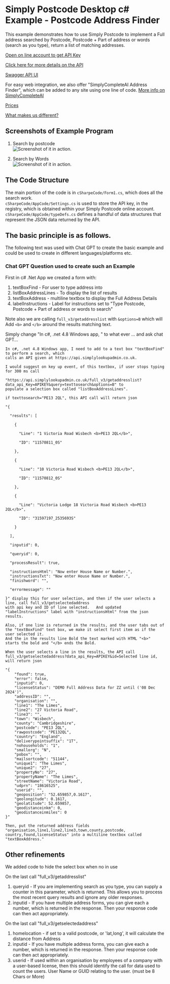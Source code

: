 # Simply Postcode Desktop c# Example - Postcode Address Finder
 
This example demonstrates how to use Simply Postcode to implement a Full address searched by
Postcode, Postcode + Part of address or words (search as you type), return a list of matching addresses.

[Open on line account to get API Key](https://www.simplylookupconsole.co.uk/wizards/OpenAccount.aspx?coid=30_30_30_______)

[Click here for more details on the API](https://www.simplypostcode.com/address-finder-open-api#getselectedaddress)

[Swagger API UI](https://api.simplylookupadmin.co.uk)

For easy web integration, we also offer "SimplyCompleteAI Address Finder", which can be added to any site using one line of code. [More info on SimplyCompleteAI](https://www.simplypostcode.com/address-finder-for-web-site)

[Prices](https://www.simplypostcode.com/pricing/price-list)

[What makes us different?](https://www.simplypostcode.com/royal-mail-paf-daily-data)

## Screenshots of Example Program
1. Search by postcode<br>
![Screenshot of it in action.](/images/screen1.png)

2. Search by Words<br>
![Screenshot of it in action.](/images/screen2.png)

## The Code Structure

The main portion of the code is in `cSharpeCode/Form1.cs`, which does all the search work.  
`cSharpeCode/AppCode/Settings.cs` is used to store the API key, in the registry, which is obtained within your Simply Postcode online account.
`cSharpeCode/AppCode/typeDefs.cs` defines a handful of data structures that represent the JSON data returned by the API.

## The basic principle is as follows.   

The following text was used with Chat GPT to create the basic example and could be used to create in different languages/platforms etc.

### Chat GPT Question used to create such an Example

First in c# .Net App we created a form with:
1. textBoxFind  - For user to type address into
2. listBoxAddressLines  - To display the list of results
3. textBoxAddress  - multiline textbox to display the Full Address Details
4. labelInstructions  - Label for instructions set to "Type Postcode, Postcode + Part of address or words to search"

Note also we are calling `full_v3/getaddresslist` with `&options=B` which will Add `<b>` and `</b>` around the results matching text.

Simply change "In c#, .net 4.8 Windows app, " to what ever ... and ask chat GPT...

```
In c#, .net 4.8 Windows app, I need to add to a text box "textBoxFind" to perform a search, which 
calls an API given at https://api.simplylookupadmin.co.uk.   

I would suggest on key up event, of this textbox, if user stops typing for 300 ms call

"https://api.simplylookupadmin.co.uk/full_v3/getaddresslist?data_api_Key=APIKEY&query=texttosearch&options=B" to 
populate a selection box called "listBoxAddressLines".  

if texttosearch="PE13 2QL", this API call will return json

"{

  "results": [

    {

      "Line": "1 Victoria Road Wisbech <b>PE13 2QL</b>",

      "ID": "11570811_0S"

    },

    {

      "Line": "10 Victoria Road Wisbech <b>PE13 2QL</b>",

      "ID": "11570812_0S"

    },

    {

      "Line": "Victoria Lodge 18 Victoria Road Wisbech <b>PE13 2QL</b>",

      "ID": "31597197_2535693S"

    }

  ],

  "inputid": 0,

  "queryid": 0,

  "processResult": true,

  "instructionsHtml": "Now enter House Name or Number.",
  "instructionsTxt": "Now enter House Name or Number.",
  "finishword": "",

  "errormessage": ""

}" display this for user selection, and then if the user selects a line, call full_v3/getselectedaddress 
with api key and ID of line selected.   And updated "labelInstructions" label with "instructionsHtml" from the json results.

Also, if one line is returned in the results, and the user tabs out of the "textBoxFind" text box, we make it select first item as if the user selected it.
And the in the results line Bold the text marked with HTML "<b>" starts the bold and "</b> ends the Bold.

When the user selects a line in the results, the API call full_v3/getselectedaddress?data_api_Key=APIKEY&id=Selected line id, will return json

"{ 
    "found": true, 
    "error": false, 
    "inputid": 0, 
    "licenseStatus": "DEMO Full Address Data for ZZ until ('08 Dec 2024')", 
    "addressID": "", 
    "organisation": "", 
    "line1": "The Limes", 
    "line2": "27 Victoria Road", 
    "line3": "", 
    "town": "Wisbech", 
    "county": "Cambridgeshire", 
    "postcode": "PE13 2QL", 
    "rawpostcode": "PE132QL", 
    "country": "England", 
    "deliverypointsuffix": "1T", 
    "nohouseholds": "1", 
    "smallorg": "N", 
    "pobox": "", 
    "mailsortcode": "51144", 
    "unique1": "The Limes", 
    "unique2": "27", 
    "propertyNo": "27", 
    "propertyName": "The Limes", 
    "streetName": "Victoria Road", 
    "udprn": "18616525", 
    "userid": "", 
    "geoposition": "52.659857,0.1617", 
    "geolongitude": 0.1617, 
    "geolatitude": 52.659857, 
    "geodistanceinkm": 0, 
    "geodistanceinmiles": 0 
}"

Then, put the returned address fields "organisation,line1,line2,line3,town,county,postcode,
country,found,licenseStatus" into a multiline textbox called "textBoxAddress."  
```

## Other refinements
We added code to hide the select box when no in use

On the last call "full_v3/getaddresslist"
1. queryid - If you are implementing search as you type, you can supply a counter in this parameter, which is returned. This allows you to process the most recent query results and ignore any 
older responses.
2. inputid - If you have multiple address forms, you can give each a number, which is returned in the response. Then your response code can then act appropriately.

On the last call "full_v3/getselectedaddress"
1. homelocation - if set to a valid postcode, or 'lat,long', it will calculate the distance from Address
2. inputid - If you have multiple address forms, you can give each a number, which is returned in the response. Then your response code can then act appropriately.
3. userid - If used within an organisation by employees of a company with a user-based license, then this should identify the call for data used to count the users. User Name or GUID relating to the user. (must be 8 Chars or More)